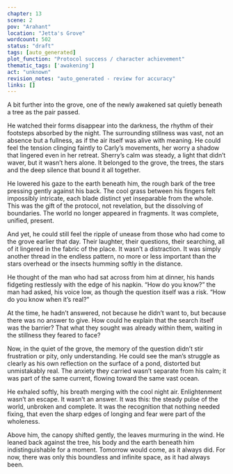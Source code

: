 ```yaml
---
chapter: 13
scene: 2
pov: "Arahant"
location: "Jetta's Grove"
wordcount: 502
status: "draft"
tags: [auto_generated]
plot_function: "Protocol success / character achievement"
thematic_tags: ['awakening']
act: "unknown"
revision_notes: "auto_generated - review for accuracy"
links: []
---
```


A bit further into the grove, one of the newly awakened sat quietly beneath a tree as the pair passed. 

He watched their forms disappear into the darkness, the rhythm of their footsteps absorbed by the night. The surrounding stillness was vast, not an absence but a fullness, as if the air itself was alive with meaning. He could feel the tension clinging faintly to Carly’s movements, her worry a shadow that lingered even in her retreat. Sherry’s calm was steady, a light that didn’t waver, but it wasn’t hers alone. It belonged to the grove, the trees, the stars and the deep silence that bound it all together. 

He lowered his gaze to the earth beneath him, the rough bark of the tree pressing gently against his back. The cool grass between his fingers felt impossibly intricate, each blade distinct yet inseparable from the whole. This was the gift of the protocol, not revelation, but the dissolving of boundaries. The world no longer appeared in fragments. It was complete, unified, present. 

And yet, he could still feel the ripple of unease from those who had come to the grove earlier that day. Their laughter, their questions, their searching, all of it lingered in the fabric of the place. It wasn’t a distraction. It was simply another thread in the endless pattern, no more or less important than the stars overhead or the insects humming softly in the distance. 

He thought of the man who had sat across from him at dinner, his hands fidgeting restlessly with the edge of his napkin. “How do you know?” the man had asked, his voice low, as though the question itself was a risk. “How do you know when it’s real?”

At the time, he hadn’t answered, not because he didn’t want to, but because there was no answer to give. How could he explain that the search itself was the barrier? That what they sought was already within them, waiting in the stillness they feared to face?

Now, in the quiet of the grove, the memory of the question didn’t stir frustration or pity, only understanding. He could see the man’s struggle as clearly as his own reflection on the surface of a pond, distorted but unmistakably real. The anxiety they carried wasn’t separate from his calm; it was part of the same current, flowing toward the same vast ocean.

He exhaled softly, his breath merging with the cool night air. Enlightenment wasn’t an escape. It wasn’t an answer. It was this: the steady pulse of the world, unbroken and complete. It was the recognition that nothing needed fixing, that even the sharp edges of longing and fear were part of the wholeness.

Above him, the canopy shifted gently, the leaves murmuring in the wind. He leaned back against the tree, his body and the earth beneath him indistinguishable for a moment. Tomorrow would come, as it always did. For now, there was only this boundless and infinite space, as it had always been.
